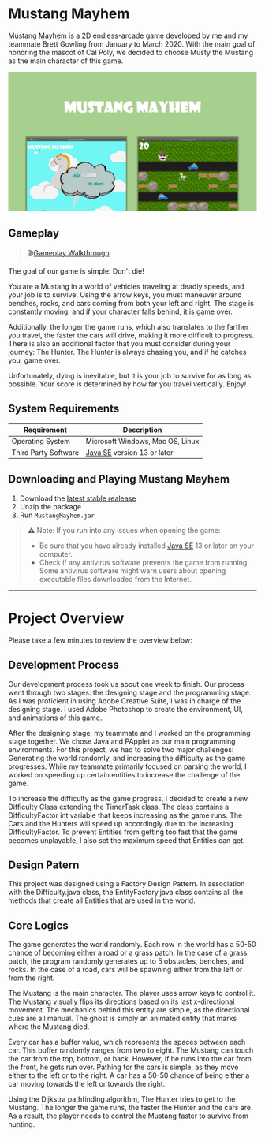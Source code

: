 # Mustang Mayhem
Mustang Mayhem is a 2D endless-arcade game developed by me and my teammate Brett Gowling from January to March 2020. With the main goal of honoring the mascot of Cal Poly, we decided to choose Musty the Mustang as the main character of this game.

![image](https://github.com/tnam02112001/mustangmayhem/blob/master/Mustang%20Mayhem.jpg)

## Gameplay
> 🎬[Gameplay Walkthrough](https://youtu.be/NyHtgaiAwWM)

The goal of our game is simple: Don't die!

You are a Mustang in a world of vehicles traveling at deadly speeds, and your job is to survive. Using the arrow keys, you must maneuver around benches, rocks, and cars coming from both your left and right. The stage is constantly moving, and if your character falls behind, it is game over. 

Additionally, the longer the game runs, which also translates to the farther you travel, the faster the cars will drive, making it more difficult to progress. There is also an additional factor that you must consider during your journey: The Hunter. The Hunter is always chasing you, and if he catches you, game over.

Unfortunately, dying is inevitable, but it is your job to survive for as long as possible. Your score is determined by how far you travel vertically. Enjoy!

## System Requirements
| Requirement | Description |
| --- | --- |
| Operating System | Microsoft Windows, Mac OS, Linux |
| Third Party Software | [Java SE](https://www.oracle.com/java/technologies/javase-downloads.html) version 13 or later |

## Downloading and Playing Mustang Mayhem
1. Download the [latest stable realease](https://github.com/tnam02112001/mustangmayhem/releases/latest/download/MustangMayhem.zip)
2. Unzip the package
3. Run `MustangMayhem.jar`

>⚠ Note: If you run into any issues when opening the game:
> - Be sure that you have already installed [Java SE](https://www.oracle.com/java/technologies/javase-downloads.html) 13 or later on your computer.
> - Check if any antivirus software prevents the game from running. Some antivirus software might warn users about opening executable files downloaded from the Internet.
***
# Project Overview
Please take a few minutes to review the overview below:

## Development Process
Our development process took us about one week to finish. Our process went through two stages: the designing stage and the programming stage. As I was proficient in using Adobe Creative Suite, I was in charge of the designing stage. I used Adobe Photoshop to create the environment, UI, and animations of this game.

After the designing stage, my teammate and I worked on the programming stage together. We chose Java and PApplet as our main programming environments. For this project, we had to solve two major challenges: Generating the world randomly, and increasing the difficulty as the game progresses. While my teammate primarily focused on parsing the world, I worked on speeding up certain entities to increase the challenge of the game. 

To increase the difficulty as the game progress, I decided to create a new Difficulty Class extending the TimerTask class. The class contains a DifficultyFactor int variable that keeps increasing as the game runs. The Cars and the Hunters will speed up accordingly due to the increasing DifficultyFactor. To prevent Entities from getting too fast that the game becomes unplayable, I also set the maximum speed that Entities can get.

## Design Patern
This project was designed using a Factory Design Pattern. In association with the Difficulty.java class, the EntityFactory.java class contains all the methods that create all Entities that are used in the world. 

## Core Logics
The game generates the world randomly. Each row in the world has a 50-50 chance of becoming either a road or a grass patch. In the case of a grass patch, the program randomly generates up to 5 obstacles, benches, and rocks. In the case of a road, cars will be spawning either from the left or from the right. 

The Mustang is the main character. The player uses arrow keys to control it. The Mustang visually flips its directions based on its last x-directional movement.  The mechanics behind this entity are simple, as the directional cues are all manual. The ghost is simply an animated entity that marks where the Mustang died.

Every car has a buffer value, which represents the spaces between each car. This buffer randomly ranges from two to eight. The Mustang can touch the car from the top, bottom, or back. However, if he runs into the car from the front, he gets run over. Pathing for the cars is simple, as they move either to the left or to the right.  A car has a 50-50 chance of being either a car moving towards the left or towards the right.

Using the Dijkstra pathfinding algorithm, The Hunter tries to get to the Mustang. The longer the game runs, the faster the Hunter and the cars are. As a result, the player needs to control the Mustang faster to survive from hunting.
